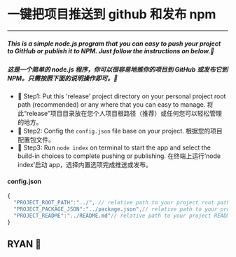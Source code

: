 # 一键把项目推送到 github 和发布 npm

****

##### This is a simple node.js program that you can easy to push your project to GitHub or publish it to NPM. Just follow the instructions on below.🤣

##### 这是一个简单的 node.js 程序，你可以很容易地推你的项目到 GitHub 或发布它到 NPM。只需按照下面的说明操作即可。🤣

* 🔧 Step1: Put this 'release' project directory on your personal project root path (recommended) or any where that you can easy to manage. 将此“release”项目目录放在您个人项目根路径（推荐）或任何您可以轻松管理的地方。
* 🔧 Step2: Config the `config.json` file base on your project. 根据您的项目配置包文件。
* 🔧 Step3: Run `node index` on terminal to start the app and select the build-in choices  to complete pushing or publishing. 在终端上运行‘node index’启动 app，选择内置选项完成推送或发布。

#### config.json

```js
{
  "PROJECT_ROOT_PATH":"../", // relative path to your project root path. 项目根路径的相对路径
  "PROJECT_PACKAGE_JSON":"../package.json",// relative path to your project package.json file. 项目包文件的相对路径
  "PROJECT_README":"../README.md"// relative path to your project README file. 项目自述文件的相对路径
}
```

## RYAN 👾
